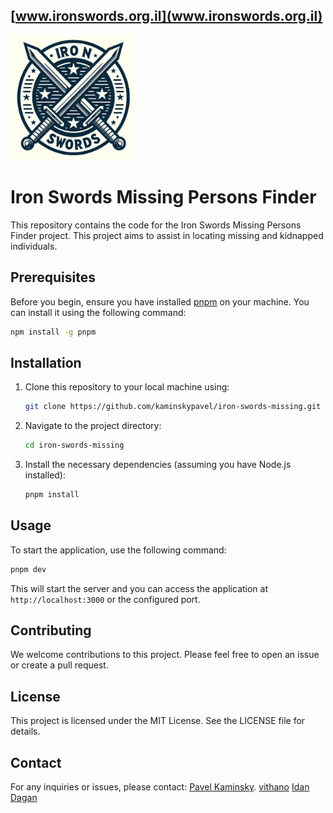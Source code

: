 ## [www.ironswords.org.il](www.ironswords.org.il)

<img src="./public/logo.jpg" width="200" height="200"/>

# Iron Swords Missing Persons Finder

This repository contains the code for the Iron Swords Missing Persons Finder project. This project aims to assist in locating missing and kidnapped individuals.

## Prerequisites

Before you begin, ensure you have installed [pnpm](https://pnpm.io/) on your machine. You can install it using the following command:

```bash
npm install -g pnpm
```

## Installation

1. Clone this repository to your local machine using:
   ```bash
   git clone https://github.com/kaminskypavel/iron-swords-missing.git
   ```

2. Navigate to the project directory:
   ```bash
   cd iron-swords-missing
   ```

3. Install the necessary dependencies (assuming you have Node.js installed):
   ```bash
   pnpm install
   ```

## Usage

To start the application, use the following command:
```bash
pnpm dev
```

This will start the server and you can access the application at `http://localhost:3000` or the configured port.

## Contributing

We welcome contributions to this project. Please feel free to open an issue or create a pull request.

## License

This project is licensed under the MIT License. See the LICENSE file for details.

## Contact

For any inquiries or issues, please contact:
[Pavel Kaminsky](https://github.com/kaminskypavel).
[vithano](https://github.com/vithano)
[Idan Dagan](https://github.com/idandagan1)